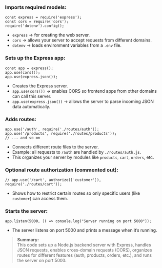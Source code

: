 ### Imports required models:

```
const express = require('express');
const cors = require('cors');
require('dotenv').config();
```

- `express` → for creating the web server.
- `cors` → allows your server to accept requests from different domains.
- `dotenv` → loads environment variables from a `.env` file.

### Sets up the Express app:

```
const app = express();
app.use(cors());
app.use(express.json());
```

- Creates the Express server.
- `app.use(cors())` → enables CORS so frontend apps from other domains can call this server.
- `app.use(express.json())` → allows the server to parse incoming JSON data automatically.

### Adds routes:

```
app.use('/auth', require('./routes/auth'));
app.use('/products', require('./routes/products'));
// ... and so on
```

- Connects different route files to the server.
- Example: all requests to `/auth` are handled by `./routes/auth.js`.
- This organizes your server by modules like `products`, `cart`, `orders`, etc.

### Optional route authorization (commented out):

```
// app.use('/cart', authorize(['customer']), require('./routes/cart'));
```

- Shows how to restrict certain routes so only specific users (like `customer`) can access them.

### Starts the server:

```
app.listen(5000, () => console.log("Server running on port 5000"));
```

- The server listens on port 5000 and prints a message when it’s running.

>**Summary:**\
This code sets up a Node.js backend server with Express, handles JSON requests, enables cross-domain requests (CORS), organizes routes for different features (auth, products, orders, etc.), and runs the server on port 5000.